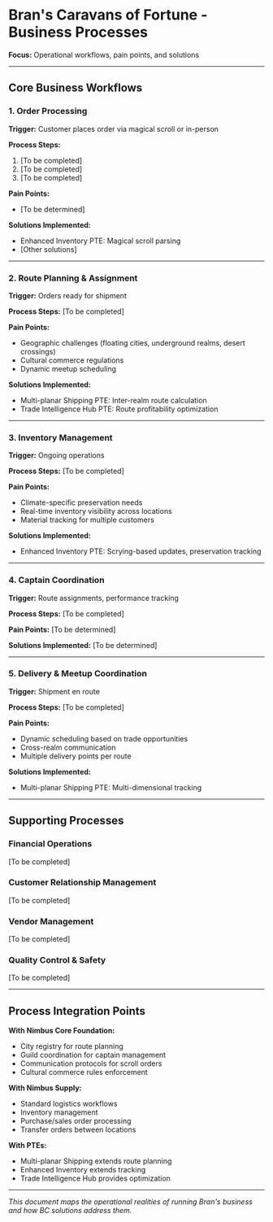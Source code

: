 # Bran's Caravans of Fortune - Business Processes

**Focus:** Operational workflows, pain points, and solutions

---

## Core Business Workflows

### 1. Order Processing
**Trigger:** Customer places order via magical scroll or in-person

**Process Steps:**
1. [To be completed]
2. [To be completed]
3. [To be completed]

**Pain Points:**
- [To be determined]

**Solutions Implemented:**
- Enhanced Inventory PTE: Magical scroll parsing
- [Other solutions]

---

### 2. Route Planning & Assignment
**Trigger:** Orders ready for shipment

**Process Steps:**
[To be completed]

**Pain Points:**
- Geographic challenges (floating cities, underground realms, desert crossings)
- Cultural commerce regulations
- Dynamic meetup scheduling

**Solutions Implemented:**
- Multi-planar Shipping PTE: Inter-realm route calculation
- Trade Intelligence Hub PTE: Route profitability optimization

---

### 3. Inventory Management
**Trigger:** Ongoing operations

**Process Steps:**
[To be completed]

**Pain Points:**
- Climate-specific preservation needs
- Real-time inventory visibility across locations
- Material tracking for multiple customers

**Solutions Implemented:**
- Enhanced Inventory PTE: Scrying-based updates, preservation tracking

---

### 4. Captain Coordination
**Trigger:** Route assignments, performance tracking

**Process Steps:**
[To be completed]

**Pain Points:**
[To be determined]

**Solutions Implemented:**
[To be determined]

---

### 5. Delivery & Meetup Coordination
**Trigger:** Shipment en route

**Process Steps:**
[To be completed]

**Pain Points:**
- Dynamic scheduling based on trade opportunities
- Cross-realm communication
- Multiple delivery points per route

**Solutions Implemented:**
- Multi-planar Shipping PTE: Multi-dimensional tracking

---

## Supporting Processes

### Financial Operations
[To be completed]

### Customer Relationship Management
[To be completed]

### Vendor Management
[To be completed]

### Quality Control & Safety
[To be completed]

---

## Process Integration Points

**With Nimbus Core Foundation:**
- City registry for route planning
- Guild coordination for captain management
- Communication protocols for scroll orders
- Cultural commerce rules enforcement

**With Nimbus Supply:**
- Standard logistics workflows
- Inventory management
- Purchase/sales order processing
- Transfer orders between locations

**With PTEs:**
- Multi-planar Shipping extends route planning
- Enhanced Inventory extends tracking
- Trade Intelligence Hub provides optimization

---

*This document maps the operational realities of running Bran's business and how BC solutions address them.*
